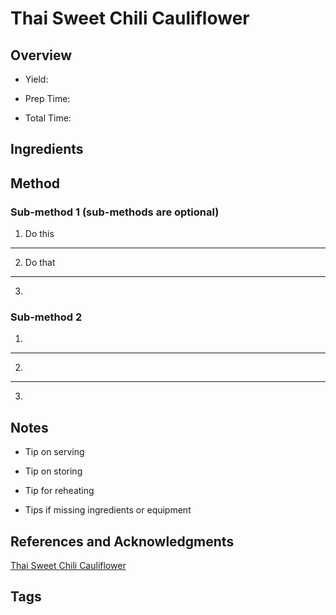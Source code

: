 # Thai Sweet Chili Cauliflower

## Overview

- Yield:

- Prep Time:

- Total Time:

## Ingredients



## Method

### Sub-method 1 (sub-methods are optional)

1. Do this
---
2. Do that
---
3.

### Sub-method 2

1.
---
2.
---
3.

## Notes

- Tip on serving

- Tip on storing

- Tip for reheating

- Tips if missing ingredients or equipment

## References and Acknowledgments

[Thai Sweet Chili Cauliflower](https://kirbiecravings.com/2018/02/thai-sweet-chili-cauliflower.html)

## Tags


